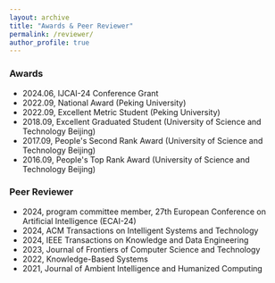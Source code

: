 ```yaml
---
layout: archive
title: "Awards & Peer Reviewer"
permalink: /reviewer/
author_profile: true
---
```


### Awards
- 2024.06, IJCAI-24 Conference Grant
- 2022.09, National Award (Peking University)
- 2022.09, Excellent Metric Student (Peking University)
- 2018.09, Excellent Graduated Student (University of Science and Technology Beijing)
- 2017.09, People's Second Rank Award (University of Science and Technology Beijing)
- 2016.09, People's Top Rank Award (University of Science and Technology Beijing)


### Peer Reviewer
- 2024, program committee member, 27th European Conference on Artificial Intelligence (ECAI-24)
- 2024, ACM Transactions on Intelligent Systems and Technology
- 2024, IEEE Transactions on Knowledge and Data Engineering
- 2023, Journal of Frontiers of Computer Science and Technology
- 2022, Knowledge-Based Systems
- 2021, Journal of Ambient Intelligence and Humanized Computing


